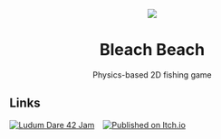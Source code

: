 <div align="center">

![](.media/icon-192x192-round.png)

# Bleach Beach

Physics-based 2D fishing game

</div>

## Links

[![Ludum Dare 42 Jam](https://img.shields.io/badge/ludum_dare_42-jam-%23EE5533)](https://ldjam.com/events/ludum-dare/42/bleach-beach-1)
 
[![Published on Itch.io](https://img.shields.io/badge/itch.io-published-%2390ce59)](https://steffo.itch.io/bleach-beach)
